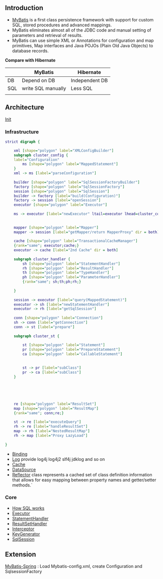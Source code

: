 ## Introduction



- [MyBatis](https://mybatis.org/mybatis-3/) is a first class persistence framework with support for custom SQL, stored procedures and advanced mappings. 
- MyBatis eliminates almost all of the JDBC code and manual setting of parameters and retrieval of results. 
- MyBatis can use simple XML or Annotations for configuration and map primitives, Map interfaces and Java POJOs (Plain Old Java Objects) to database records.

**Compare with Hibernate**

|      | MyBatis            | Hibernate      |
| ---- | ------------------ | -------------- |
| DB   | Depend on DB       | Independent DB |
| SQL  | write SQL manually | Less SQL       |
|      |                    |                |

## Architecture

[Init](/docs/CS/Java/MyBatis/Init.md)

### Infrastructure


```dot
strict digraph {

    xml [shape="polygon" label="XMLConfigBuilder"]
    subgraph cluster_config {
    label="Configuration"
        ms [shape="polygon" label="MappedStatement"]
    }
    xml -> ms [label="parseConfiguration"]
    
    builder [shape="polygon" label="SqlSessionFactoryBuilder"]
    factory [shape="polygon" label="SqlSessionFactory"]
    session [shape="polygon" label="SqlSession"]
    builder -> factory [label="build(Configuration)"]
    factory -> session [label="openSession"]
    executor [shape="polygon" label="Executor"]
    
    ms -> executor [label="newExecutor" ltail=executor lhead=cluster_config]
    
    
    mapper [shape="polygon" label="Mapper"]
    mapper -> session [label="getMapper/return MapperProxy" dir = both]
    
    cache [shape="polygon" label="TransactionalCacheManager"]
    {rank="same"; executor;cache;}
    executor -> cache [label="2nd Cache" dir = both]
    
    subgraph cluster_handler {
        sh [shape="polygon" label="StatementHandler"]
        rh [shape="polygon" label="ResultHandler"]
        th [shape="polygon" label="TypeHandler"]
        ph [shape="polygon" label="ParameterHandler"]
        {rank="same"; sh;th;ph;rh;}
        
    }
    
    session -> executor [label="query(MappedStatement)"]
    executor -> sh [label="newStatementHandler"]
    executor -> rh [label="getSqlSession"]
    
    conn [shape="polygon" label="Connection"]
    sh -> conn [label="getConnection"]
    conn -> st [label="prepare"]
    
    subgraph cluster_st {
        
        st [shape="polygon" label="Statement"]
        pr [shape="polygon" label="PrepareStatement"]
        ca [shape="polygon" label="CallableStatement"]
        
        
        st -> pr [label="subClass"]
        pr -> ca [label="subClass"]
    }
    
    
   
    
    
    re [shape="polygon" label="ResultSet"]
    map [shape="polygon" label="ResultMap"]
    {rank="same"; conn;re;}
    
    st -> re [label="executeQuery"]
    rh -> re [label="handleResultSet"]
    map -> rh [label="NestedResultMap"]
    rh -> map [label="Proxy LazyLoad"]
  
}
```
- [Binding](/docs/CS/Java/MyBatis/binding.md)
- [Log](/docs/CS/Java/MyBatis/Logging.md) provide log4j log4j2 slf4j jdklog and so on
- [Cache](/docs/CS/Java/MyBatis/Cache.md)
- [DataSource](/docs/CS/Java/MyBatis/DataSource.md)
- [Reflector](/docs/CS/Java/MyBatis/Reflector.md) class represents a cached set of class definition information that allows for easy mapping between property names and getter/setter methods.`


### Core
- [How SQL works](/docs/CS/Java/MyBatis/Execute.md)
- [Executor](/docs/CS/Java/MyBatis/Executor.md)
- [StatementHandler](/docs/CS/Java/MyBatis/StatementHandler.md)
- [ResultSetHandler](/docs/CS/Java/MyBatis/ResultSetHandler.md)
- [Interceptor](/docs/CS/Java/MyBatis/Interceptor.md)
- [KeyGenerator](/docs/CS/Java/MyBatis/KeyGenerator.md)
- [SqlSession](/docs/CS/Java/MyBatis/SqlSession.md)


## Extension
[MyBatis-Spring](/docs/CS/Java/MyBatis/MyBatis-Spring.md) : Load Mybatis-config.xml, create Configuration and SqlsessionFactory
